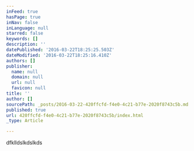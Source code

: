 ```yaml
---
inFeed: true
hasPage: true
inNav: false
inLanguage: null
starred: false
keywords: []
description: ''
datePublished: '2016-03-22T18:25:25.503Z'
dateModified: '2016-03-22T18:25:16.410Z'
authors: []
publisher:
  name: null
  domain: null
  url: null
  favicon: null
title: ''
author: []
sourcePath: _posts/2016-03-22-420ffcfd-f4e0-4c21-b77e-2020f8743c5b.md
published: true
url: 420ffcfd-f4e0-4c21-b77e-2020f8743c5b/index.html
_type: Article

---
```

dfklldslkdslkds
